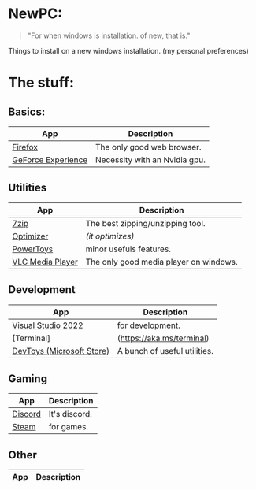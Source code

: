 # NewPC:

> "For when windows is installation. of new, that is."
> 
Things to install on a new windows installation. (my personal preferences)

# The stuff:

## Basics:

| App | Description |
|-----|-------------|
|[Firefox](https://www.mozilla.org/en-US/firefox/new/)|The only good web browser.|
|[GeForce Experience](https://www.nvidia.com/en-us/geforce/geforce-experience/)|Necessity with an Nvidia gpu.|


## Utilities

| App | Description |
|-----|-------------|
|[7zip](https://www.7-zip.org/)| The best zipping/unzipping tool.|
|[Optimizer](https://github.com/hellzerg/optimizer)|*(it optimizes)*|
|[PowerToys](https://github.com/microsoft/PowerToys)| minor usefuls features.|
|[VLC Media Player](https://www.videolan.org/vlc/)| The only good media player on windows.|

## Development

| App | Description |
|-----|-------------|
|[Visual Studio 2022](https://visualstudio.microsoft.com/)| for development. |
|[Terminal]|(https://aka.ms/terminal)| The best terminal for windows. |
|[DevToys (Microsoft Store)](https://www.microsoft.com/store/apps/9PGCV4V3BK4W)|A bunch of useful utilities.|

## Gaming

| App | Description |
|-----|-------------|
|[Discord](https://discord.com/)| It's discord. |
|[Steam](https://store.steampowered.com/about/)| for games. |

## Other

| App | Description |
|-----|-------------|

